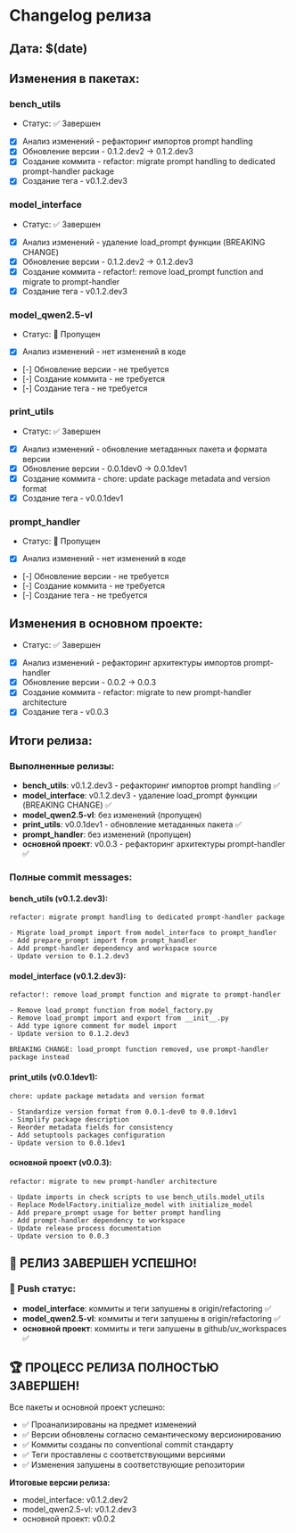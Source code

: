 # Changelog релиза

## Дата: $(date)

## Изменения в пакетах:

### bench_utils
- Статус: ✅ Завершен
- [x] Анализ изменений - рефакторинг импортов prompt handling
- [x] Обновление версии - 0.1.2.dev2 -> 0.1.2.dev3
- [x] Создание коммита - refactor: migrate prompt handling to dedicated prompt-handler package
- [x] Создание тега - v0.1.2.dev3

### model_interface
- Статус: ✅ Завершен
- [x] Анализ изменений - удаление load_prompt функции (BREAKING CHANGE)
- [x] Обновление версии - 0.1.2.dev2 -> 0.1.2.dev3
- [x] Создание коммита - refactor!: remove load_prompt function and migrate to prompt-handler
- [x] Создание тега - v0.1.2.dev3

### model_qwen2.5-vl
- Статус: 🔄 Пропущен
- [x] Анализ изменений - нет изменений в коде
- [-] Обновление версии - не требуется
- [-] Создание коммита - не требуется
- [-] Создание тега - не требуется

### print_utils
- Статус: ✅ Завершен
- [x] Анализ изменений - обновление метаданных пакета и формата версии
- [x] Обновление версии - 0.0.1dev0 -> 0.0.1dev1
- [x] Создание коммита - chore: update package metadata and version format
- [x] Создание тега - v0.0.1dev1

### prompt_handler
- Статус: 🔄 Пропущен
- [x] Анализ изменений - нет изменений в коде
- [-] Обновление версии - не требуется
- [-] Создание коммита - не требуется
- [-] Создание тега - не требуется

## Изменения в основном проекте:
- Статус: ✅ Завершен
- [x] Анализ изменений - рефакторинг архитектуры импортов prompt-handler
- [x] Обновление версии - 0.0.2 -> 0.0.3
- [x] Создание коммита - refactor: migrate to new prompt-handler architecture
- [x] Создание тега - v0.0.3

## Итоги релиза:

### Выполненные релизы:
- **bench_utils**: v0.1.2.dev3 - рефакторинг импортов prompt handling ✅
- **model_interface**: v0.1.2.dev3 - удаление load_prompt функции (BREAKING CHANGE) ✅
- **model_qwen2.5-vl**: без изменений (пропущен)
- **print_utils**: v0.0.1dev1 - обновление метаданных пакета ✅
- **prompt_handler**: без изменений (пропущен)
- **основной проект**: v0.0.3 - рефакторинг архитектуры prompt-handler ✅

### Полные commit messages:

#### bench_utils (v0.1.2.dev3):
```
refactor: migrate prompt handling to dedicated prompt-handler package

- Migrate load_prompt import from model_interface to prompt_handler
- Add prepare_prompt import from prompt_handler
- Add prompt-handler dependency and workspace source
- Update version to 0.1.2.dev3
```

#### model_interface (v0.1.2.dev3):
```
refactor!: remove load_prompt function and migrate to prompt-handler

- Remove load_prompt function from model_factory.py
- Remove load_prompt import and export from __init__.py
- Add type ignore comment for model import
- Update version to 0.1.2.dev3

BREAKING CHANGE: load_prompt function removed, use prompt-handler package instead
```

#### print_utils (v0.0.1dev1):
```
chore: update package metadata and version format

- Standardize version format from 0.0.1-dev0 to 0.0.1dev1
- Simplify package description
- Reorder metadata fields for consistency
- Add setuptools packages configuration
- Update version to 0.0.1dev1
```

#### основной проект (v0.0.3):
```
refactor: migrate to new prompt-handler architecture

- Update imports in check scripts to use bench_utils.model_utils
- Replace ModelFactory.initialize_model with initialize_model
- Add prepare_prompt usage for better prompt handling
- Add prompt-handler dependency to workspace
- Update release process documentation
- Update version to 0.0.3
```

## 🎉 РЕЛИЗ ЗАВЕРШЕН УСПЕШНО!

### 🚀 Push статус:
- **model_interface**: коммиты и теги запушены в origin/refactoring ✅
- **model_qwen2.5-vl**: коммиты и теги запушены в origin/refactoring ✅
- **основной проект**: коммиты и теги запушены в github/uv_workspaces ✅

## 🏆 ПРОЦЕСС РЕЛИЗА ПОЛНОСТЬЮ ЗАВЕРШЕН!

Все пакеты и основной проект успешно:
- ✅ Проанализированы на предмет изменений
- ✅ Версии обновлены согласно семантическому версионированию
- ✅ Коммиты созданы по conventional commit стандарту
- ✅ Теги проставлены с соответствующими версиями
- ✅ Изменения запушены в соответствующие репозитории

**Итоговые версии релиза:**
- model_interface: v0.1.2.dev2
- model_qwen2.5-vl: v0.1.2.dev3
- основной проект: v0.0.2